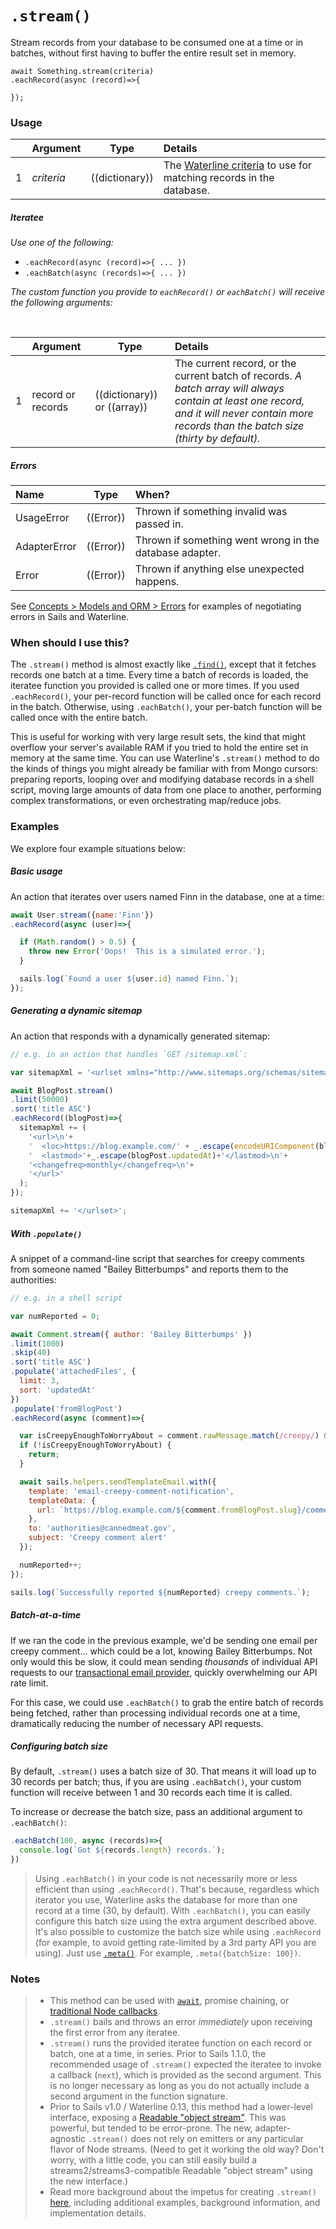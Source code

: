 # `.stream()`

Stream records from your database to be consumed one at a time or in batches, without first having to buffer the entire result set in memory.

```usage
await Something.stream(criteria)
.eachRecord(async (record)=>{

});
```




### Usage

|   |     Argument        | Type              | Details                            |
|---|:--------------------|-------------------|:-----------------------------------|
| 1 | _criteria_          | ((dictionary))    | The [Waterline criteria](https://sailsjs.com/documentation/concepts/models-and-orm/query-language) to use for matching records in the database.

##### Iteratee

_Use one of the following:_

+ `.eachRecord(async (record)=>{ ... })`
+ `.eachBatch(async (records)=>{ ... })`

_The custom function you provide to `eachRecord()` or `eachBatch()` will receive the following arguments:_

<br/>

|   |     Argument        | Type                | Details |
|---|:--------------------|---------------------|:---------------------------------------------------------------------------------|
| 1 | record or records   | ((dictionary)) or ((array))      | The current record, or the current batch of records.  _A batch array will always contain at least one record, and it will never contain more records than the batch size (thirty by default)._




##### Errors

|     Name        | Type                | When? |
|:----------------|---------------------|:---------------------------------------------------------------------------------|
| UsageError      | ((Error))           | Thrown if something invalid was passed in.
| AdapterError    | ((Error))           | Thrown if something went wrong in the database adapter.
| Error           | ((Error))           | Thrown if anything else unexpected happens.

See [Concepts > Models and ORM > Errors](https://sailsjs.com/documentation/concepts/models-and-orm/errors) for examples of negotiating errors in Sails and Waterline.


### When should I use this?

The `.stream()` method is almost exactly like [`.find()`](https://sailsjs.com/documentation/reference/waterline-orm/models/find), except that it fetches records one batch at a time.  Every time a batch of records is loaded, the iteratee function you provided is called one or more times.  If you used `.eachRecord()`, your per-record function will be called once for each record in the batch.  Otherwise, using `.eachBatch()`, your per-batch function will be called once with the entire batch.

This is useful for working with very large result sets, the kind that might overflow your server's available RAM if you tried to hold the entire set in memory at the same time.  You can use Waterline's `.stream()` method to do the kinds of things you might already be familiar with from Mongo cursors: preparing reports, looping over and modifying database records in a shell script, moving large amounts of data from one place to another, performing complex transformations, or even orchestrating map/reduce jobs.


### Examples

We explore four example situations below:

##### Basic usage

An action that iterates over users named Finn in the database, one at a time:

```javascript
await User.stream({name:'Finn'})
.eachRecord(async (user)=>{

  if (Math.random() > 0.5) {
    throw new Error('Oops!  This is a simulated error.');
  }

  sails.log(`Found a user ${user.id} named Finn.`);
});
```

##### Generating a dynamic sitemap

An action that responds with a dynamically generated sitemap:

```javascript
// e.g. in an action that handles `GET /sitemap.xml`:

var sitemapXml = '<urlset xmlns="http://www.sitemaps.org/schemas/sitemap/0.9">';

await BlogPost.stream()
.limit(50000)
.sort('title ASC')
.eachRecord((blogPost)=>{
  sitemapXml += (
    '<url>\n'+
    '  <loc>https://blog.example.com/' + _.escape(encodeURIComponent(blogPost.slug))+'</loc>\n'+
    '  <lastmod>'+_.escape(blogPost.updatedAt)+'</lastmod>\n'+
    '<changefreq>monthly</changefreq>\n'+
    '</url>'
  );
});

sitemapXml += '</urlset>';
```



##### With `.populate()`

A snippet of a command-line script that searches for creepy comments from someone named "Bailey Bitterbumps" and reports them to the authorities:

```js
// e.g. in a shell script

var numReported = 0;

await Comment.stream({ author: 'Bailey Bitterbumps' })
.limit(1000)
.skip(40)
.sort('title ASC')
.populate('attachedFiles', {
  limit: 3,
  sort: 'updatedAt'
})
.populate('fromBlogPost')
.eachRecord(async (comment)=>{

  var isCreepyEnoughToWorryAbout = comment.rawMessage.match(/creepy/) && comment.attachedFiles.length > 1;
  if (!isCreepyEnoughToWorryAbout) {
    return;
  }

  await sails.helpers.sendTemplateEmail.with({
    template: 'email-creepy-comment-notification',
    templateData: {
      url: `https://blog.example.com/${comment.fromBlogPost.slug}/comments/${comment.slug}.`
    },
    to: 'authorities@cannedmeat.gov',
    subject: 'Creepy comment alert'
  });

  numReported++;
});

sails.log(`Successfully reported ${numReported} creepy comments.`);
```


##### Batch-at-a-time

If we ran the code in the previous example, we'd be sending one email per creepy comment... which could be a lot, knowing Bailey Bitterbumps.  Not only would this be slow, it could mean sending _thousands_ of individual API requests to our [transactional email provider](https://documentation.mailgun.com/faqs.html#why-not-just-use-sendmail-postfix-courier-imap), quickly overwhelming our API rate limit.

For this case, we could use `.eachBatch()` to grab the entire batch of records being fetched, rather than processing individual records one at a time, dramatically reducing the number of necessary API requests.


##### Configuring batch size

By default, `.stream()` uses a batch size of 30.  That means it will load up to 30 records per batch; thus, if you are using `.eachBatch()`, your custom function will receive between 1 and 30 records each time it is called.

To increase or decrease the batch size, pass an additional argument to `.eachBatch()`:

```javascript
.eachBatch(100, async (records)=>{
  console.log(`Got ${records.length} records.`);
})
```

> Using `.eachBatch()` in your code is not necessarily more or less efficient than using `.eachRecord()`.  That's because, regardless which iterator you use, Waterline asks the database for more than one record at a time (30, by default).  With `.eachBatch()`,  you can easily configure this batch size using the extra argument described above.  It's also possible to customize the batch size while using `.eachRecord` (for example, to avoid getting rate-limited by a 3rd party API you are using). Just use [`.meta()`](https://sailsjs.com/documentation/reference/waterline-orm/queries/meta).  For example, `.meta({batchSize: 100})`.



### Notes
> + This method can be used with [`await`](https://github.com/mikermcneil/parley/tree/49c06ee9ed32d9c55c24e8a0e767666a6b60b7e8#usage), promise chaining, or [traditional Node callbacks](https://sailsjs.com/documentation/reference/waterline-orm/queries/exec).
> + `.stream()` bails and throws an error _immediately_ upon receiving the first error from any iteratee.
> + `.stream()` runs the provided iteratee function on each record or batch, one at a time, in series.
> Prior to Sails 1.1.0, the recommended usage of `.stream()` expected the iteratee to invoke a callback (`next`), which is provided as the second argument.  This is no longer necessary as long as you do not actually include a second argument in the function signature.
> + Prior to Sails v1.0 / Waterline 0.13, this method had a lower-level interface, exposing a [Readable "object stream"](http://nodejs.org/api/stream.html).  This was powerful, but tended to be error-prone.  The new, adapter-agnostic `.stream()` does not rely on emitters or any particular flavor of Node streams.  (Need to get it working the old way?  Don't worry, with a little code, you can still easily build a streams2/streams3-compatible Readable "object stream" using the new interface.)
> + Read more background about the impetus for creating `.stream()` [here](https://gist.githubusercontent.com/mikermcneil/d1e612cd1a8564a79f61e1f556fc49a6/raw/094d49a670e70cc38ae11a9419314542e8e4e5c9/streaming-records-in-sails-v1.md), including additional examples, background information, and implementation details.


<docmeta name="displayName" value=".stream()">
<docmeta name="pageType" value="method">

